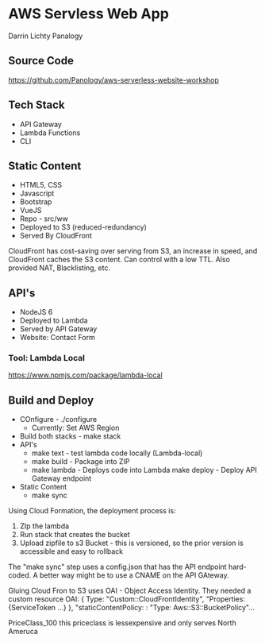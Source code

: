 # AWS Servless Web App
Darrin Lichty
Panalogy

## Source Code
https://github.com/Panology/aws-serverless-website-workshop


## Tech Stack
- API Gateway
- Lambda Functions
- CLI

## Static Content
- HTML5, CSS
- Javascript
 - Bootstrap
 - VueJS
- Repo - src/ww
- Deployed to S3 (reduced-redundancy)
- Served By CloudFront

CloudFront has cost-saving over serving from S3, an increase in speed, and CloudFront caches the S3 content.  Can control with a low TTL.  Also provided NAT, Blacklisting, etc.

## API's
- NodeJS 6
- Deployed to Lambda
- Served by API Gateway
- Website: Contact Form

### Tool: Lambda Local
https://www.npmjs.com/package/lambda-local

## Build and Deploy
- COnfigure - ./configure
  * Currently: Set AWS Region
- Build both stacks - make stack
- API's
  * make text - test lambda code locally (Lambda-local)
  * make build - Package into ZIP
  * make lambda - Deploys code into Lambda
  make deploy - Deploy API Gateway endpoint
- Static Content
  * make sync


Using Cloud Formation, the deployment process is:
1. ZIp the lambda
2. Run stack that creates the bucket
3. Upload zipfile to s3 Bucket - this is versioned, so the prior version is accessible and easy to rollback

The "make sync" step uses a config.json that has the API endpoint hard-coded.  A better way might be to use a CNAME on the API GAteway.

Gluing Cloud Fron to S3 uses OAI - Object Access Identity.  They needed a custom resource
OAI: {
      Type: "Custom::CloudFrontIdentity",
        "Properties: {ServiceToken ...}
},
"staticContentPolicy: : "Type: Aws::S3::BucketPolicy"...

PriceClass_100 this priceclass is lessexpensive and only serves North Ameruca



